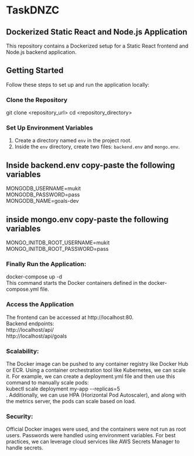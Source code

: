 # TaskDNZC

## Dockerized Static React and Node.js Application

This repository contains a Dockerized setup for a Static React frontend and Node.js backend application.

## Getting Started

Follow these steps to set up and run the application locally:

### Clone the Repository

git clone <repository_url>
cd <repository_directory>

### Set Up Environment Variables

1. Create a directory named `env` in the project root.
2. Inside the `env` directory, create two files: `backend.env` and `mongo.env`.

## Inside backend.env copy-paste the following variables

MONGODB_USERNAME=mukit<br />
MONGODB_PASSWORD=pass<br />
MONGODB_NAME=goals-dev<br />

## inside mongo.env copy-paste the following variables

MONGO_INITDB_ROOT_USERNAME=mukit<br />
MONGO_INITDB_ROOT_PASSWORD=pass<br />

### Finally Run the Application:

docker-compose up -d <br />
This command starts the Docker containers defined in the docker-compose.yml file.<br />

### Access the Application
The frontend can be accessed at http://localhost:80.<br />
Backend endpoints:<br />
http://localhost/api/<br />
http://localhost/api/goals<br />


### Scalability:

The Docker image can be pushed to any container registry like Docker Hub or ECR. Using a container orchestration tool like Kubernetes, we can scale it. For example, we can create a deployment.yml file and then use this command to manually scale pods:<br /> kubectl scale deployment my-app --replicas=5<br />. Additionally, we can use HPA (Horizontal Pod Autoscaler), and along with the metrics server, the pods can scale based on load.

### Security:

Official Docker images were used, and the containers were not run as root users. Passwords were handled using environment variables. For best practices, we can leverage cloud services like AWS Secrets Manager to handle secrets.